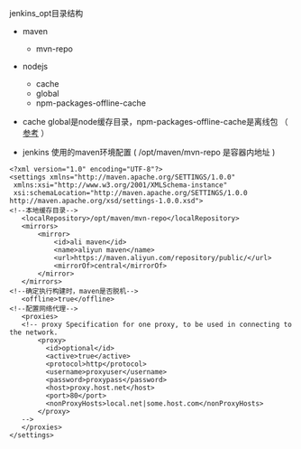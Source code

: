 jenkins_opt目录结构

- maven
    - mvn-repo
- nodejs
    - cache
    - global
    - npm-packages-offline-cache
  
  
 - cache global是node缓存目录，npm-packages-offline-cache是离线包 （  [参考](https://www.cnblogs.com/nhz-M/p/12421403.html)  ）
 - jenkins 使用的maven环境配置 ( /opt/maven/mvn-repo 是容器内地址  )
 
 ```
 <?xml version="1.0" encoding="UTF-8"?>
<settings xmlns="http://maven.apache.org/SETTINGS/1.0.0"
  xmlns:xsi="http://www.w3.org/2001/XMLSchema-instance"
  xsi:schemaLocation="http://maven.apache.org/SETTINGS/1.0.0 http://maven.apache.org/xsd/settings-1.0.0.xsd">
<!--本地缓存目录-->
    <localRepository>/opt/maven/mvn-repo</localRepository>  
    <mirrors>
        <mirror>
            <id>ali maven</id>
            <name>aliyun maven</name>
            <url>https://maven.aliyun.com/repository/public/</url>
            <mirrorOf>central</mirrorOf>
        </mirror>
    </mirrors>
<!--确定执行构建时，maven是否脱机-->
    <offline>true</offline>
 <!--配置网络代理-->
    <proxies>
    <!-- proxy Specification for one proxy, to be used in connecting to the network.
        <proxy>
          <id>optional</id>
          <active>true</active>
          <protocol>http</protocol>
          <username>proxyuser</username>
          <password>proxypass</password>
          <host>proxy.host.net</host>
          <port>80</port>
          <nonProxyHosts>local.net|some.host.com</nonProxyHosts>
        </proxy>
    -->
    </proxies>
</settings>

 ```
